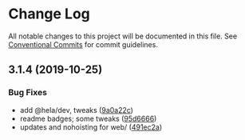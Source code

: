 # Change Log

All notable changes to this project will be documented in this file.
See [Conventional Commits](https://conventionalcommits.org) for commit guidelines.

## 3.1.4 (2019-10-25)


### Bug Fixes

* add @hela/dev, tweaks ([9a0a22c](https://github.com/tunnckoCore/opensource/commit/9a0a22c6ff48ee351f3ffff0eab790da78ed29ff))
* readme badges; some tweaks ([95d6666](https://github.com/tunnckoCore/opensource/commit/95d666659a2ac29bece307d22c66b6c0e7e47683))
* updates and nohoisting for web/ ([491ec2a](https://github.com/tunnckoCore/opensource/commit/491ec2a06b5ffb6f052dfca5a6732f17ed28a7e0))
